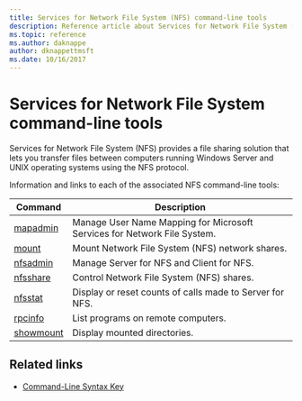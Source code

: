 ```yaml
---
title: Services for Network File System (NFS) command-line tools
description: Reference article about Services for Network File System (NFS) command-line tools
ms.topic: reference
ms.author: daknappe
author: dknappettmsft
ms.date: 10/16/2017
---
```


# Services for Network File System command-line tools

Services for Network File System (NFS) provides a file sharing solution that lets you transfer files between computers running Windows Server and UNIX operating systems using the NFS protocol.

Information and links to each of the associated NFS command-line tools:

| Command | Description |
|--|--|
| [mapadmin](mapadmin.md) | Manage User Name Mapping for Microsoft Services for Network File System. |
| [mount](mount.md) | Mount Network File System (NFS) network shares. |
| [nfsadmin](nfsadmin.md) | Manage Server for NFS and Client for NFS. |
| [nfsshare](nfsshare.md) | Control Network File System (NFS) shares. |
| [nfsstat](nfsstat.md) | Display or reset counts of calls made to Server for NFS. |
| [rpcinfo](rpcinfo.md) | List programs on remote computers. |
| [showmount](showmount.md) | Display mounted directories. |

## Related links

- [Command-Line Syntax Key](command-line-syntax-key.md)
